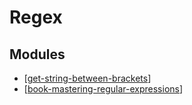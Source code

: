 # Regex

Modules
---

- [[get-string-between-brackets]]
- [[book-mastering-regular-expressions]]

[//begin]: # "Autogenerated link references for markdown compatibility"
[get-string-between-brackets]: get-string-between-brackets.md "Get string between brackets"
[book-mastering-regular-expressions]: book-mastering-regular-expressions/book-mastering-regular-expressions.md "Book: Mastering Regular Expressions"
[//end]: # "Autogenerated link references"
